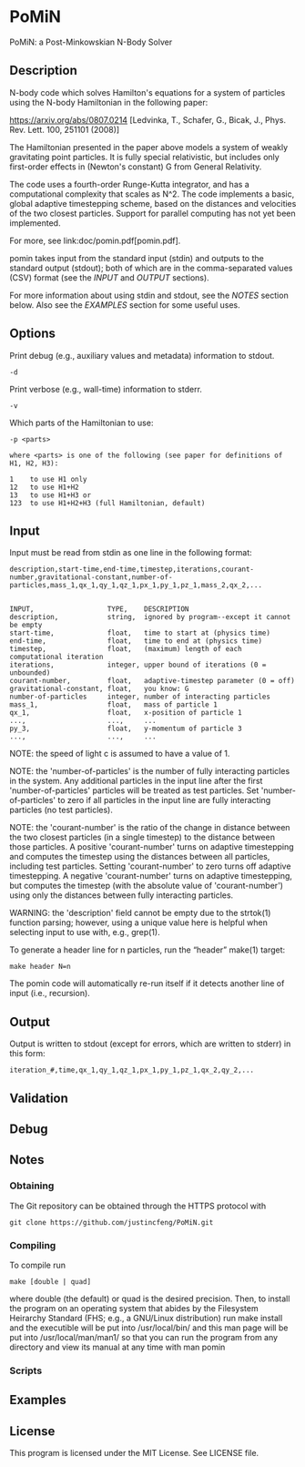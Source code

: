 # PoMiN
PoMiN: a Post-Minkowskian N-Body Solver

## Description

N-body code which solves Hamilton's equations for a system of particles using
the N-body Hamiltonian in the following paper:

https://arxiv.org/abs/0807.0214 [Ledvinka, T., Schafer, G., Bicak, J., Phys. Rev. Lett. 100, 251101 (2008)]

The Hamiltonian presented in the paper above models a system of weakly
gravitating point particles. It is fully special relativistic, but includes
only first-order effects in (Newton's constant) G from General Relativity.

The code uses a fourth-order Runge-Kutta integrator, and has a computational
complexity that scales as N^2. The code implements a basic, global adaptive
timestepping scheme, based on the distances and velocities of the two closest
particles. Support for parallel computing has not yet been implemented.

For more, see link:doc/pomin.pdf[pomin.pdf].

pomin takes input from the standard input (stdin) and outputs to the
standard output (stdout); both of which are in the comma-separated values (CSV)
format (see the *INPUT* and *OUTPUT* sections).

For more information about using stdin and stdout, see the *NOTES* section below.
Also see the *EXAMPLES* section for some useful uses.

## Options

Print debug (e.g., auxiliary values and metadata) information to stdout.  

    -d  

Print verbose (e.g., wall-time) information to stderr.  

    -v  

Which parts of the Hamiltonian to use:  

    -p <parts>  
    
    where <parts> is one of the following (see paper for definitions of H1, H2, H3):  

    1    to use H1 only  
    12   to use H1+H2  
    13   to use H1+H3 or  
    123  to use H1+H2+H3 (full Hamiltonian, default)  


## Input

Input must be read from stdin as one line in the following format:

    description,start-time,end-time,timestep,iterations,courant-number,gravitational-constant,number-of-particles,mass_1,qx_1,qy_1,qz_1,px_1,py_1,pz_1,mass_2,qx_2,...


    INPUT,                  TYPE,    DESCRIPTION  
    description,            string,  ignored by program--except it cannot be empty  
    start-time,             float,   time to start at (physics time)  
    end-time,               float,   time to end at (physics time)  
    timestep,               float,   (maximum) length of each computational iteration  
    iterations,             integer, upper bound of iterations (0 = unbounded)  
    courant-number,         float,   adaptive-timestep parameter (0 = off)  
    gravitational-constant, float,   you know: G  
    number-of-particles     integer, number of interacting particles
    mass_1,                 float,   mass of particle 1  
    qx_1,                   float,   x-position of particle 1  
    ...,                    ...,     ...  
    py_3,                   float,   y-momentum of particle 3  
    ...,                    ...,     ...  

NOTE: the speed of light c is assumed to have a value of 1.

NOTE: the 'number-of-particles' is the number of fully interacting particles in the 
system. Any additional particles in the input line after the first 'number-of-particles' 
particles will be treated as test particles. Set 'number-of-particles' to zero if all
particles in the input line are fully interacting particles (no test particles).

NOTE: the 'courant-number' is the ratio of the change in distance between the
two closest particles (in a single timestep) to the distance between those
particles. A positive 'courant-number' turns on adaptive timestepping and computes
the timestep using the distances between all particles, including test particles. 
Setting 'courant-number' to zero turns off adaptive timestepping. A negative 
'courant-number' turns on adaptive timestepping, but computes the timestep (with 
the absolute value of 'courant-number') using only the distances between fully 
interacting particles.

WARNING: the 'description' field cannot be empty due to the strtok(1) function
parsing; however, using a unique value here is helpful when selecting input to
use with, e.g., grep(1).

To generate a header line for n particles, run the “header” make(1) target:

    make header N=n

The pomin code will automatically re-run itself if it detects another line of input
(i.e., recursion).


## Output

Output is written to stdout (except for errors, which are written to stderr) in
this form:

    iteration_#,time,qx_1,qy_1,qz_1,px_1,py_1,pz_1,qx_2,qy_2,...

## Validation

## Debug

## Notes

### Obtaining

The Git repository can be obtained through the HTTPS protocol with

    git clone https://github.com/justincfeng/PoMiN.git


### Compiling

To compile run

    make [double | quad]

where double (the default) or quad is the desired precision. Then, to install
the program on an operating system that abides by the Filesystem Heirarchy
Standard (FHS; e.g., a GNU/Linux distribution) run make install and the
executible will be put into /usr/local/bin/ and this man page will be put into
/usr/local/man/man1/ so that you can run the program from any directory and
view its manual at any time with man pomin


### Scripts

## Examples

## License

This program is licensed under the MIT License. See LICENSE file.

